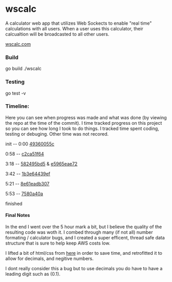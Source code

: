 # wscalc

A calculator web app that utilizes Web Sockects to enable "real time" calculations with all users.
When a user uses this calculator, their calcualtion will be broadcasted to all other users. 

[wscalc.com](http://wscalc.com)


### Build

go build
./wscalc  


### Testing

go test -v


### Timeline: 
Here you can see when progress was made and what was done (by viewing the repo at the time of the commit). 
I time tracked progress on this project so you can see how long I took to do things. 
I tracked time spent coding, testing or debuging. Other time was not recored. 

init  -- 0:00 [49360055c](https://github.com/SupahAmbition/wscalc/commit/49360055c9719cee319f4f33782766e047ae3911)
  
0:58 --  [c2ca51f64](https://github.com/SupahAmbition/wscalc/commit/c2ca51f64f79b19366d8833ce28ad12378a412bf)   
  
3:18 -- [582495bd5](https://github.com/SupahAmbition/wscalc/commit/582495bd57cae9dcd5edb97ac7e5777398ca8e6c) & [e5965eae72](https://github.com/SupahAmbition/wscalc/commit/e5965eae72ceae79b09247d91397c534a017bc16)

3:42 -- [1b3e64439ef](https://github.com/SupahAmbition/wscalc/commit/1b3e64439efad53e1d297834153f6204e3a4c517)

5:21 -- [8e61eadb307](https://github.com/SupahAmbition/wscalc/commit/8e61eadb3070bb31450955f488f905e389851827)

5:53 -- [7580a40a](https://github.com/SupahAmbition/wscalc/commit/7580a40aac567699f7b8a0ebcf0d6de89929d2662)

finished 



#### Final Notes 

In the end I went over the 5 hour mark a bit, but I believe 
the quality of the resulting code was woth it. 
I combed through many (if not all) number formating / calculator bugs, and 
I created a super efficent, thread safe data structure that is sure to help keep AWS costs low. 
  

I lifted a bit of html/css from [here](https://github.com/abarna-codespot/A-simple-Calculator) in order to save time, 
and retrofitted it to allow for decimals, and negitive numbers. 
  
I dont really consider this a bug but to use decimals you do have to have a leading digit such as (0.1).  
